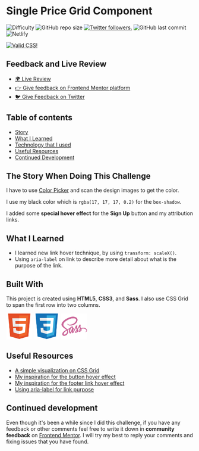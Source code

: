 # Single Price Grid Component

<p align="left">
  <img src="https://img.shields.io/badge/Difficulty-Newbie-14C2C8?style=for-the-badge&logo=frontendmentor" alt="Difficulty">
  <img alt="GitHub repo size" src="https://img.shields.io/github/repo-size/vanzasetia/single-price-grid-component-master?style=for-the-badge&logo=github">
  <a href="https://twitter.com/vanzasetia" target="_blank"><img src="https://img.shields.io/twitter/follow/vanzasetia?logo=twitter&style=for-the-badge" alt="Twitter followers." /></a>
  <img alt="GitHub last commit" src="https://img.shields.io/github/last-commit/vanzasetia/single-price-grid-component-master?style=for-the-badge&logo=git">
  <img alt="Netlify" src="https://img.shields.io/netlify/ba4f3610-b74c-4a56-85d2-a5d94a7590a8?style=for-the-badge&logo=netlify">
</p>
<p>
  <a href="http://jigsaw.w3.org/css-validator/check/referer">
    <img style="border:0;width:88px;height:31px"
        src="http://jigsaw.w3.org/css-validator/images/vcss-blue"
        alt="Valid CSS!" />
    </a>
</p>

## Feedback and Live Review

- [🌍 Live Review](https://vanzasetiacommunity.netlify.app/)
- [👉 Give feedback on Frontend Mentor platform](https://www.frontendmentor.io/solutions/using-sass-to-finish-this-challenge-BbXdDmNH9)
- [🐦 Give Feedback on Twitter](https://twitter.com/vanzasetia/status/1420281374255173635?s=19)

## Table of contents

- [Story](#the-story-when-doing-this-challenge)
- [What I Learned](#what-i-learned)
- [Technology that I used](#built-with)
- [Useful Resources](#useful-resources)
- [Continued Development](#continued-development)

## The Story When Doing This Challenge
I have to use
[Color Picker](https://play.google.com/store/apps/details?id=gmikhail.colorpicker)
and scan the design images to get the color.

I use my black color which is `rgba(17, 17, 17, 0.2)` for the `box-shadow`.

I added some **special hover effect** for the **Sign Up** button and
my attribution links.

## What I Learned

- I learned new link hover technique, by using `transform: scaleX()`.
- Using `aria-label` on link to describe more detail about what is the
  purpose of the link.

## Built With

This project is created using **HTML5**, **CSS3**, and **Sass**. I
also use CSS Grid to span the first row into two columns.

<p align="left">
  <img src="https://raw.githubusercontent.com/devicons/devicon/master/icons/html5/html5-original.svg" alt="" width="auto" height="70px">
  <img src="https://raw.githubusercontent.com/devicons/devicon/master/icons/css3/css3-original.svg" alt="" width="auto" height="70px">
  <img src="https://raw.githubusercontent.com/devicons/devicon/master/icons/sass/sass-original.svg" alt="" width="auto" height="70px">
</p>

## Useful Resources

- [A simple visualization on CSS Grid](https://grid.malven.co/)
- [My inspiration for the button hover effect](https://codepen.io/umairkhan14/pen/vEKpZG)
- [My inspiration for the footer link hover effect](https://codepen.io/escapist/pen/EaQygW)
- [Using aria-label for link purpose](https://www.w3.org/WAI/WCAG21/Techniques/aria/ARIA8)

## Continued development

Even though it's been a while since I did this challenge, if you have
any feedback or other comments feel free to write it down in
**community feedback** on
[Frontend Mentor](https://www.frontendmentor.io/solutions/using-sass-to-finish-this-challenge-BbXdDmNH9).
I will try my best to reply your comments and fixing issues that you
have found.
